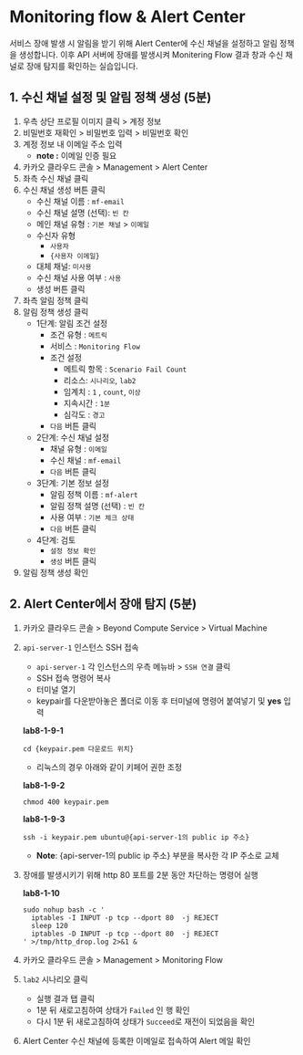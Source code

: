 # Monitoring flow & Alert Center

서비스 장애 발생 시 알림을 받기 위해 Alert Center에 수신 채널을 설정하고 알림 정책을 생성합니다. 이후 API 서버에 장애를 발생시켜 Monitering Flow 결과 창과 수신 채널로 장애 탐지를 확인하는 실습입니다.

## 1. 수신 채널 설정 및 알림 정책 생성 (5분)

1. 우측 상단 프로필 이미지 클릭 > 계정 정보
2. 비밀번호 재확인 > 비밀번호 입력 > 비밀번호 확인
3. 계정 정보 내 이메일 주소 입력
    - **note :** 이메일 인증 필요
4. 카카오 클라우드 콘솔 > Management > Alert Center
5. 좌측 수신 채널 클릭
6. 수신 채널 생성 버튼 클릭
    - 수신 채널 이름 : `mf-email`
    - 수신 채널 설명 (선택): `빈 칸`
    - 메인 채널 유형 : `기본 채널` > `이메일`
    - 수신자 유형
        - `사용자`
        - `{사용자 이메일}`
    - 대체 채널: `미사용`
    - 수신 채널 사용 여부 : `사용`
    - 생성 버튼 클릭
7. 좌측 알림 정책 클릭
8. 알림 정책 생성 클릭
    - 1단계: 알림 조건 설정
        - 조건 유형 : `메트릭`
        - 서비스 : `Monitoring Flow`
        - 조건 설정
            - 메트릭 항목 : `Scenario Fail Count`
            - 리소스: `시나리오`, `lab2`
            - 임계치 : `1` , `count`, `이상`
            - 지속시간 : `1분`
            - 심각도 : `경고`
        - `다음` 버튼 클릭
    - 2단계: 수신 채널 설정
        - 채널 유형 : `이메일`
        - 수신 채널 : `mf-email`
        - `다음` 버튼 클릭
    - 3단계: 기본 정보 설정
        - 알림 정책 이름 : `mf-alert`
        - 알림 정책 설명 (선택) : `빈 칸`
        - 사용 여부 : `기본 체크 상태`
        - `다음` 버튼 클릭
    - 4단계: 검토
        - `설정 정보 확인`
        - `생성` 버튼 클릭
9. 알림 정책 생성 확인

## 2. Alert Center에서 장애 탐지 (5분)

1. 카카오 클라우드 콘솔 > Beyond Compute Service > Virtual Machine
2. `api-server-1` 인스턴스 SSH 접속
    - `api-server-1` 각 인스턴스의 우측 메뉴바 > `SSH 연결` 클릭
    - SSH 접속 명령어 복사
    - 터미널 열기
    - keypair를 다운받아놓은 폴더로 이동 후 터미널에 명령어 붙여넣기 및 **yes** 입력
      
    **lab8-1-9-1**
    ```
    cd {keypair.pem 다운로드 위치}
    ```
        
    - 리눅스의 경우 아래와 같이 키페어 권한 조정
        
    **lab8-1-9-2**
        
    ```
    chmod 400 keypair.pem
    ```
        
    **lab8-1-9-3**
        
    ```
    ssh -i keypair.pem ubuntu@{api-server-1의 public ip 주소}
    ```
    - **Note**: {api-server-1의 public ip 주소} 부분을 복사한 각 IP 주소로 교체
   
3. 장애를 발생시키기 위해 http 80 포트를 2분 동안 차단하는 명령어 실행
    
    **lab8-1-10**

    ```
    sudo nohup bash -c '
      iptables -I INPUT -p tcp --dport 80  -j REJECT
      sleep 120
      iptables -D INPUT -p tcp --dport 80  -j REJECT
    ' >/tmp/http_drop.log 2>&1 &
    ```
    
4. 카카오 클라우드 콘솔 > Management > Monitoring Flow
5. `lab2` 시나리오 클릭
    - 실행 결과 탭 클릭
    - 1분 뒤 새로고침하여 상태가 `Failed` 인 행 확인
    - 다시 1분 뒤 새로고침하여 상태가 `Succeed`로 재전이 되었음을 확인
6. Alert Center 수신 채널에 등록한 이메일로 접속하여 Alert 메일 확인
